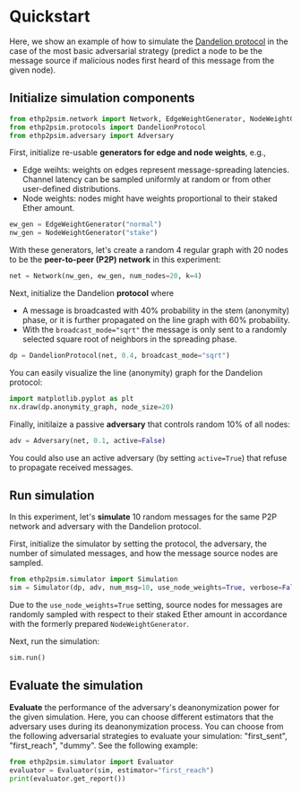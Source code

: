 # Quickstart

Here, we show an example of how to simulate the [Dandelion protocol](https://arxiv.org/pdf/1701.04439.pdf) in the case of the most basic adversarial strategy (predict a node to be the message source if malicious nodes first heard of this message from the given node).


## Initialize simulation components
```python
from ethp2psim.network import Network, EdgeWeightGenerator, NodeWeightGenerator
from ethp2psim.protocols import DandelionProtocol
from ethp2psim.adversary import Adversary
```

First, initialize re-usable **generators for edge and node weights**, e.g., 
   * Edge weihts: weights on edges represent message-spreading latencies. Channel latency can be sampled uniformly at random or from other user-defined distributions.
   * Node weights: nodes might have weights proportional to their staked Ether amount.
   
```python
ew_gen = EdgeWeightGenerator("normal")
nw_gen = NodeWeightGenerator("stake")
```

With these generators, let's create a random 4 regular graph with 20 nodes to be the **peer-to-peer (P2P) network** in this experiment:
```python
net = Network(nw_gen, ew_gen, num_nodes=20, k=4)
```

Next, initialize the Dandelion **protocol** where 
   * A message is broadcasted with 40% probability in the stem (anonymity) phase, or it is further propagated on the line graph with 60% probability.  
   * With the `broadcast_mode="sqrt"` the message is only sent to a randomly selected square root of neighbors in the spreading phase.
   
```python
dp = DandelionProtocol(net, 0.4, broadcast_mode="sqrt")
```

You can easily visualize the line (anonymity) graph for the Dandelion protocol:
```python
import matplotlib.pyplot as plt
nx.draw(dp.anonymity_graph, node_size=20)
```

Finally, initilaize a passive **adversary** that controls random 10% of all nodes:
```python
adv = Adversary(net, 0.1, active=False)
```
You could also use an active adversary (by setting `active=True`) that refuse to propagate received messages.

## Run simulation

In this experiment, let's **simulate** 10 random messages for the same P2P network and adversary with the Dandelion protocol.

First, initialize the simulator by setting the protocol, the adversary, the number of simulated messages, and how the message source nodes are sampled.
```python
from ethp2psim.simulator import Simulation
sim = Simulator(dp, adv, num_msg=10, use_node_weights=True, verbose=False)
```
Due to the `use_node_weights=True` setting, source nodes for messages are randomly sampled with respect to their staked Ether amount in accordance with the formerly prepared `NodeWeightGenerator`.

Next, run the simulation:
```python
sim.run()
```

## Evaluate the simulation

**Evaluate** the performance of the adversary's deanonymization power for the given simulation. Here, you can choose different estimators that the adversary uses during its deanonymization process. You can choose from the following adversarial strategies to evaluate your simulation: "first_sent", "first_reach", "dummy". See the following example:
```python
from ethp2psim.simulator import Evaluator
evaluator = Evaluator(sim, estimator="first_reach")
print(evaluator.get_report())
```